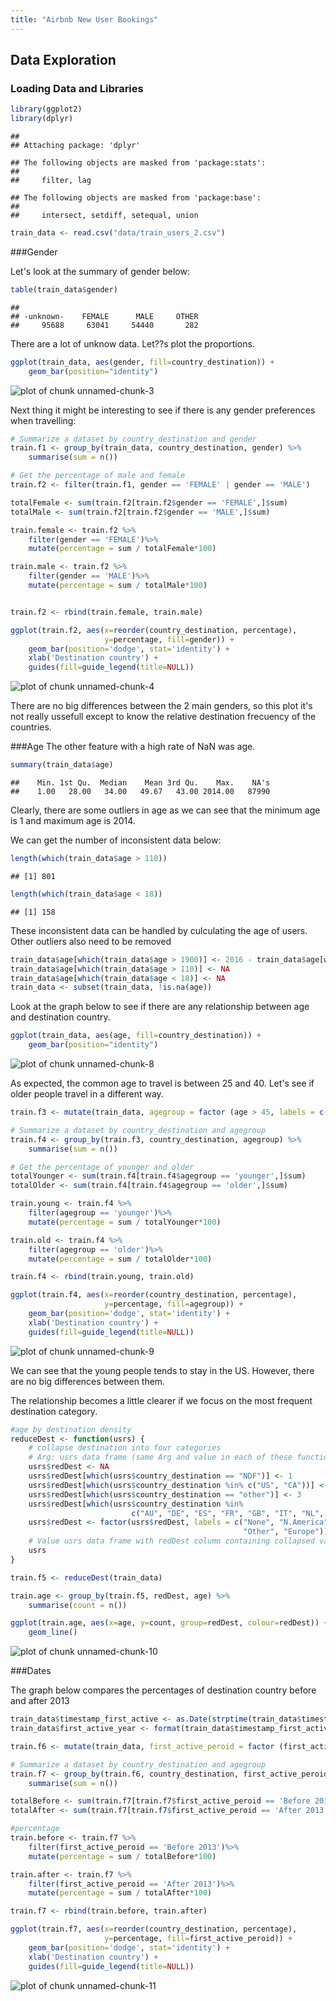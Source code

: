 ```yaml
---
title: "Airbnb New User Bookings"
---
```


## Data Exploration

### Loading Data and Libraries


```r
library(ggplot2)
library(dplyr)
```

```
## 
## Attaching package: 'dplyr'
```

```
## The following objects are masked from 'package:stats':
## 
##     filter, lag
```

```
## The following objects are masked from 'package:base':
## 
##     intersect, setdiff, setequal, union
```

```r
train_data <- read.csv("data/train_users_2.csv")
```


###Gender

Let's look at the summary of gender below:


```r
table(train_data$gender)
```

```
## 
## -unknown-    FEMALE      MALE     OTHER 
##     95688     63041     54440       282
```

There are a lot of unknow data. Let??s plot the proportions. 


```r
ggplot(train_data, aes(gender, fill=country_destination)) +
    geom_bar(position="identity") 
```

![plot of chunk unnamed-chunk-3](figure/unnamed-chunk-3-1.png)

Next thing it might be interesting to see if there is any gender preferences when travelling:



```r
# Summarize a dataset by country_destination and gender
train.f1 <- group_by(train_data, country_destination, gender) %>%
    summarise(sum = n())

# Get the percentage of male and female
train.f2 <- filter(train.f1, gender == 'FEMALE' | gender == 'MALE')

totalFemale <- sum(train.f2[train.f2$gender == 'FEMALE',]$sum)
totalMale <- sum(train.f2[train.f2$gender == 'MALE',]$sum)

train.female <- train.f2 %>% 
    filter(gender == 'FEMALE')%>% 
    mutate(percentage = sum / totalFemale*100)    

train.male <- train.f2 %>% 
    filter(gender == 'MALE')%>% 
    mutate(percentage = sum / totalMale*100)    


train.f2 <- rbind(train.female, train.male)

ggplot(train.f2, aes(x=reorder(country_destination, percentage), 
                     y=percentage, fill=gender)) + 
    geom_bar(position='dodge', stat='identity') +
    xlab('Destination country') +
    guides(fill=guide_legend(title=NULL))
```

![plot of chunk unnamed-chunk-4](figure/unnamed-chunk-4-1.png)


There are no big differences between the 2 main genders, so this plot it's not really ussefull except to know the relative destination frecuency of the countries.



###Age
The other feature with a high rate of NaN was age. 

```r
summary(train_data$age)
```

```
##    Min. 1st Qu.  Median    Mean 3rd Qu.    Max.    NA's 
##    1.00   28.00   34.00   49.67   43.00 2014.00   87990
```

Clearly, there are some outliers in age as we can see that the minimum age is 1 and maximum age is 2014. 

We can get the number of inconsistent data below:


```r
length(which(train_data$age > 110))
```

```
## [1] 801
```

```r
length(which(train_data$age < 18))
```

```
## [1] 158
```

These inconsistent data can be handled by culculating the age of users.
Other outliers also need to be removed


```r
train_data$age[which(train_data$age > 1900)] <- 2016 - train_data$age[which(train_data$age > 1900)]
train_data$age[which(train_data$age > 110)] <- NA
train_data$age[which(train_data$age < 18)] <- NA
train_data <- subset(train_data, !is.na(age))
```


Look at the graph below to see if there are any relationship between age and destination country.


```r
ggplot(train_data, aes(age, fill=country_destination)) +
    geom_bar(position="identity")
```

![plot of chunk unnamed-chunk-8](figure/unnamed-chunk-8-1.png)

As expected, the common age to travel is between 25 and 40. 
Let's see if older people travel in a different way. 


```r
train.f3 <- mutate(train_data, agegroup = factor (age > 45, labels = c("younger", "older")))

# Summarize a dataset by country_destination and agegroup
train.f4 <- group_by(train.f3, country_destination, agegroup) %>%
    summarise(sum = n())

# Get the percentage of younger and older
totalYounger <- sum(train.f4[train.f4$agegroup == 'younger',]$sum)
totalOlder <- sum(train.f4[train.f4$agegroup == 'older',]$sum)

train.young <- train.f4 %>% 
    filter(agegroup == 'younger')%>% 
    mutate(percentage = sum / totalYounger*100)    

train.old <- train.f4 %>% 
    filter(agegroup == 'older')%>% 
    mutate(percentage = sum / totalOlder*100)    

train.f4 <- rbind(train.young, train.old)

ggplot(train.f4, aes(x=reorder(country_destination, percentage), 
                     y=percentage, fill=agegroup)) + 
    geom_bar(position='dodge', stat='identity') +
    xlab('Destination country') +
    guides(fill=guide_legend(title=NULL))
```

![plot of chunk unnamed-chunk-9](figure/unnamed-chunk-9-1.png)

We can see that the young people tends to stay in the US. However, there are no big differences between them.

The relationship becomes a little clearer if we focus on the most frequent destination category.


```r
#age by destination density
reduceDest <- function(usrs) {
    # collapse destination into four categories
    # Arg: usrs data frame (same Arg and value in each of these functions)
    usrs$redDest <- NA
    usrs$redDest[which(usrs$country_destination == "NDF")] <- 1
    usrs$redDest[which(usrs$country_destination %in% c("US", "CA"))] <- 2
    usrs$redDest[which(usrs$country_destination == "other")] <- 3
    usrs$redDest[which(usrs$country_destination %in% 
                           c("AU", "DE", "ES", "FR", "GB", "IT", "NL", "PT"))] <- 4
    usrs$redDest <- factor(usrs$redDest, labels = c("None", "N.America", 
                                                    "Other", "Europe"))
    # Value usrs data frame with redDest column containing collapsed variable
    usrs
}

train.f5 <- reduceDest(train_data)

train.age <- group_by(train.f5, redDest, age) %>%
    summarise(count = n())

ggplot(train.age, aes(x=age, y=count, group=redDest, colour=redDest)) +
    geom_line() 
```

![plot of chunk unnamed-chunk-10](figure/unnamed-chunk-10-1.png)



###Dates


The graph below compares the percentages of destination country before and after 2013


```r
train_data$timestamp_first_active <- as.Date(strptime(train_data$timestamp_first_active, "%Y%m%d%H%M%S"), format = "%Y-%m-%d")
train_data$first_active_year <- format(train_data$timestamp_first_active,'%Y')

train.f6 <- mutate(train_data, first_active_peroid = factor (first_active_year > 2013, labels = c("Before 2013", "After 2013")))

# Summarize a dataset by country_destination and agegroup
train.f7 <- group_by(train.f6, country_destination, first_active_peroid) %>%
    summarise(sum = n())

totalBefore <- sum(train.f7[train.f7$first_active_peroid == 'Before 2013',]$sum)
totalAfter <- sum(train.f7[train.f7$first_active_peroid == 'After 2013',]$sum)

#percentage
train.before <- train.f7 %>% 
    filter(first_active_peroid == 'Before 2013')%>% 
    mutate(percentage = sum / totalBefore*100)    

train.after <- train.f7 %>% 
    filter(first_active_peroid == 'After 2013')%>% 
    mutate(percentage = sum / totalAfter*100)    

train.f7 <- rbind(train.before, train.after)

ggplot(train.f7, aes(x=reorder(country_destination, percentage), 
                     y=percentage, fill=first_active_peroid)) + 
    geom_bar(position='dodge', stat='identity') +
    xlab('Destination country') +
    guides(fill=guide_legend(title=NULL))
```

![plot of chunk unnamed-chunk-11](figure/unnamed-chunk-11-1.png)





